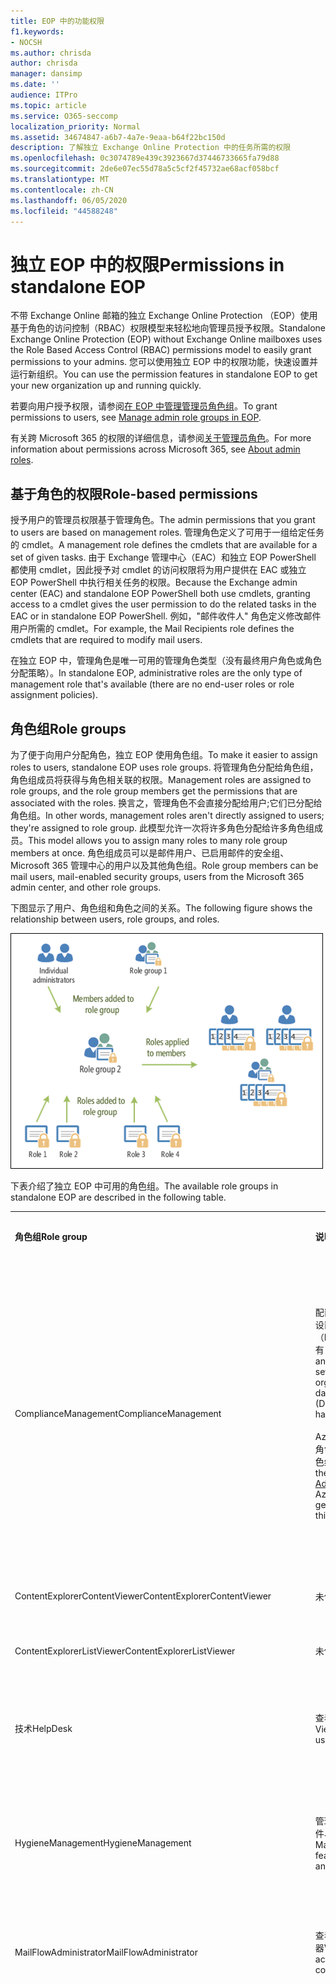 ```yaml
---
title: EOP 中的功能权限
f1.keywords:
- NOCSH
ms.author: chrisda
author: chrisda
manager: dansimp
ms.date: ''
audience: ITPro
ms.topic: article
ms.service: O365-seccomp
localization_priority: Normal
ms.assetid: 34674847-a6b7-4a7e-9eaa-b64f22bc150d
description: 了解独立 Exchange Online Protection 中的任务所需的权限
ms.openlocfilehash: 0c3074789e439c3923667d37446733665fa79d88
ms.sourcegitcommit: 2de6e07ec55d78a5c5cf2f45732ae68acf058bcf
ms.translationtype: MT
ms.contentlocale: zh-CN
ms.lasthandoff: 06/05/2020
ms.locfileid: "44588248"
---
```

# <a name="permissions-in-standalone-eop"></a><span data-ttu-id="146d5-103">独立 EOP 中的权限</span><span class="sxs-lookup"><span data-stu-id="146d5-103">Permissions in standalone EOP</span></span>

<span data-ttu-id="146d5-104">不带 Exchange Online 邮箱的独立 Exchange Online Protection （EOP）使用基于角色的访问控制（RBAC）权限模型来轻松地向管理员授予权限。</span><span class="sxs-lookup"><span data-stu-id="146d5-104">Standalone Exchange Online Protection (EOP) without Exchange Online mailboxes uses the Role Based Access Control (RBAC) permissions model to easily grant permissions to your admins.</span></span> <span data-ttu-id="146d5-105">您可以使用独立 EOP 中的权限功能，快速设置并运行新组织。</span><span class="sxs-lookup"><span data-stu-id="146d5-105">You can use the permission features in standalone EOP to get your new organization up and running quickly.</span></span>

<span data-ttu-id="146d5-106">若要向用户授予权限，请参阅[在 EOP 中管理管理员角色组](manage-admin-role-group-permissions-in-eop.md)。</span><span class="sxs-lookup"><span data-stu-id="146d5-106">To grant permissions to users, see [Manage admin role groups in EOP](manage-admin-role-group-permissions-in-eop.md).</span></span>

<span data-ttu-id="146d5-107">有关跨 Microsoft 365 的权限的详细信息，请参阅[关于管理员角色](https://docs.microsoft.com/microsoft-365/admin/add-users/about-admin-roles)。</span><span class="sxs-lookup"><span data-stu-id="146d5-107">For more information about permissions across Microsoft 365, see [About admin roles](https://docs.microsoft.com/microsoft-365/admin/add-users/about-admin-roles).</span></span>

## <a name="role-based-permissions"></a><span data-ttu-id="146d5-108">基于角色的权限</span><span class="sxs-lookup"><span data-stu-id="146d5-108">Role-based permissions</span></span>

<span data-ttu-id="146d5-109">授予用户的管理员权限基于管理角色。</span><span class="sxs-lookup"><span data-stu-id="146d5-109">The admin permissions that you grant to users are based on management roles.</span></span> <span data-ttu-id="146d5-110">管理角色定义了可用于一组给定任务的 cmdlet。</span><span class="sxs-lookup"><span data-stu-id="146d5-110">A management role defines the cmdlets that are available for a set of given tasks.</span></span> <span data-ttu-id="146d5-111">由于 Exchange 管理中心（EAC）和独立 EOP PowerShell 都使用 cmdlet，因此授予对 cmdlet 的访问权限将为用户提供在 EAC 或独立 EOP PowerShell 中执行相关任务的权限。</span><span class="sxs-lookup"><span data-stu-id="146d5-111">Because the Exchange admin center (EAC) and standalone EOP PowerShell both use cmdlets, granting access to a cmdlet gives the user permission to do the related tasks in the EAC or in standalone EOP PowerShell.</span></span> <span data-ttu-id="146d5-112">例如，"邮件收件人" 角色定义修改邮件用户所需的 cmdlet。</span><span class="sxs-lookup"><span data-stu-id="146d5-112">For example, the Mail Recipients role defines the cmdlets that are required to modify mail users.</span></span>

<span data-ttu-id="146d5-113">在独立 EOP 中，管理角色是唯一可用的管理角色类型（没有最终用户角色或角色分配策略）。</span><span class="sxs-lookup"><span data-stu-id="146d5-113">In standalone EOP, administrative roles are the only type of management role that's available (there are no end-user roles or role assignment policies).</span></span>

## <a name="role-groups"></a><span data-ttu-id="146d5-114">角色组</span><span class="sxs-lookup"><span data-stu-id="146d5-114">Role groups</span></span>

<span data-ttu-id="146d5-115">为了便于向用户分配角色，独立 EOP 使用角色组。</span><span class="sxs-lookup"><span data-stu-id="146d5-115">To make it easier to assign roles to users, standalone EOP uses role groups.</span></span> <span data-ttu-id="146d5-116">将管理角色分配给角色组，角色组成员将获得与角色相关联的权限。</span><span class="sxs-lookup"><span data-stu-id="146d5-116">Management roles are assigned to role groups, and the role group members get the permissions that are associated with the roles.</span></span> <span data-ttu-id="146d5-117">换言之，管理角色不会直接分配给用户;它们已分配给角色组。</span><span class="sxs-lookup"><span data-stu-id="146d5-117">In other words, management roles aren't directly assigned to users; they're assigned to role group.</span></span> <span data-ttu-id="146d5-118">此模型允许一次将许多角色分配给许多角色组成员。</span><span class="sxs-lookup"><span data-stu-id="146d5-118">This model allows you to assign many roles to many role group members at once.</span></span> <span data-ttu-id="146d5-119">角色组成员可以是邮件用户、已启用邮件的安全组、Microsoft 365 管理中心的用户以及其他角色组。</span><span class="sxs-lookup"><span data-stu-id="146d5-119">Role group members can be mail users, mail-enabled security groups, users from the Microsoft 365 admin center, and other role groups.</span></span>

<span data-ttu-id="146d5-120">下图显示了用户、角色组和角色之间的关系。</span><span class="sxs-lookup"><span data-stu-id="146d5-120">The following figure shows the relationship between users, role groups, and roles.</span></span>

![角色、角色组和成员关系](../../media/ITPro_Security_RBAC_EXO_SimplifiedRoleGroupRelationship.png)

<span data-ttu-id="146d5-122">下表介绍了独立 EOP 中可用的角色组。</span><span class="sxs-lookup"><span data-stu-id="146d5-122">The available role groups in standalone EOP are described in the following table.</span></span>

||||
|---|---|---|
|<span data-ttu-id="146d5-123">**角色组**</span><span class="sxs-lookup"><span data-stu-id="146d5-123">**Role group**</span></span>|<span data-ttu-id="146d5-124">**说明**</span><span class="sxs-lookup"><span data-stu-id="146d5-124">**Description**</span></span>|<span data-ttu-id="146d5-125">**分配的默认角色**</span><span class="sxs-lookup"><span data-stu-id="146d5-125">**Default roles assigned**</span></span>|
|<span data-ttu-id="146d5-126">ComplianceManagement</span><span class="sxs-lookup"><span data-stu-id="146d5-126">ComplianceManagement</span></span>|<span data-ttu-id="146d5-127">配置和管理组织中的合规性设置，包括数据丢失防护（DLP）（如果你的订阅具有 DLP 功能）。</span><span class="sxs-lookup"><span data-stu-id="146d5-127">Configure and manage compliance settings within the organization, including data loss prevention (DLP) if your subscription has DLP capabilities.</span></span> <br/><br/> <span data-ttu-id="146d5-128">Azure AD 中[合规性管理员](https://docs.microsoft.com/azure/active-directory/users-groups-roles/directory-assign-admin-roles#compliance-administrator)角色的成员将自动获取此角色组的权限。</span><span class="sxs-lookup"><span data-stu-id="146d5-128">Members of the [Compliance Administrator](https://docs.microsoft.com/azure/active-directory/users-groups-roles/directory-assign-admin-roles#compliance-administrator) role in Azure AD automatically get the permissions of this role group.</span></span>|<span data-ttu-id="146d5-129">审核日志</span><span class="sxs-lookup"><span data-stu-id="146d5-129">Audit Logs</span></span> <br/><br/> <span data-ttu-id="146d5-130">合规性管理</span><span class="sxs-lookup"><span data-stu-id="146d5-130">Compliance Administration</span></span> <br/><br/> <span data-ttu-id="146d5-131">信息权限管理</span><span class="sxs-lookup"><span data-stu-id="146d5-131">Information Rights Management</span></span> <br/><br/> <span data-ttu-id="146d5-132">保留管理</span><span class="sxs-lookup"><span data-stu-id="146d5-132">Retention Management</span></span> <br/><br/> <span data-ttu-id="146d5-133">仅查看审核日志</span><span class="sxs-lookup"><span data-stu-id="146d5-133">View-Only Audit Logs</span></span> <br/><br/> <span data-ttu-id="146d5-134">仅查看配置</span><span class="sxs-lookup"><span data-stu-id="146d5-134">View-Only Configuration</span></span> <br/><br/> <span data-ttu-id="146d5-135">仅查看收件人</span><span class="sxs-lookup"><span data-stu-id="146d5-135">View-Only Recipients</span></span>|
|<span data-ttu-id="146d5-136">ContentExplorerContentViewer</span><span class="sxs-lookup"><span data-stu-id="146d5-136">ContentExplorerContentViewer</span></span>|<span data-ttu-id="146d5-137">未使用。</span><span class="sxs-lookup"><span data-stu-id="146d5-137">Not used.</span></span>|<span data-ttu-id="146d5-138">数据分类内容查看器</span><span class="sxs-lookup"><span data-stu-id="146d5-138">Data Classification Content Viewer</span></span>|
|<span data-ttu-id="146d5-139">ContentExplorerListViewer</span><span class="sxs-lookup"><span data-stu-id="146d5-139">ContentExplorerListViewer</span></span>|<span data-ttu-id="146d5-140">未使用。</span><span class="sxs-lookup"><span data-stu-id="146d5-140">Not used.</span></span>|<span data-ttu-id="146d5-141">数据分类列表查看器</span><span class="sxs-lookup"><span data-stu-id="146d5-141">Data Classification List Viewer</span></span>|
|<span data-ttu-id="146d5-142">技术</span><span class="sxs-lookup"><span data-stu-id="146d5-142">HelpDesk</span></span>|<span data-ttu-id="146d5-143">查看和管理邮件用户。</span><span class="sxs-lookup"><span data-stu-id="146d5-143">View and manage mail users.</span></span>|<span data-ttu-id="146d5-144">重置密码</span><span class="sxs-lookup"><span data-stu-id="146d5-144">Reset Password</span></span> <br/><br/> <span data-ttu-id="146d5-145">用户选项</span><span class="sxs-lookup"><span data-stu-id="146d5-145">User Options</span></span> <br/><br/> <span data-ttu-id="146d5-146">仅查看收件人</span><span class="sxs-lookup"><span data-stu-id="146d5-146">View-Only Recipients</span></span>|
|<span data-ttu-id="146d5-147">HygieneManagement</span><span class="sxs-lookup"><span data-stu-id="146d5-147">HygieneManagement</span></span>|<span data-ttu-id="146d5-148">管理保护功能（反垃圾邮件、反恶意软件等）。</span><span class="sxs-lookup"><span data-stu-id="146d5-148">Manage protection features (anti-spam, anti-malware, etc.).</span></span>|<span data-ttu-id="146d5-149">传输卫生</span><span class="sxs-lookup"><span data-stu-id="146d5-149">Transport Hygiene</span></span> <br/><br/> <span data-ttu-id="146d5-150">仅查看配置</span><span class="sxs-lookup"><span data-stu-id="146d5-150">View-Only Configuration</span></span> <br/><br/> <span data-ttu-id="146d5-151">仅查看收件人</span><span class="sxs-lookup"><span data-stu-id="146d5-151">View-Only Recipients</span></span>|
|<span data-ttu-id="146d5-152">MailFlowAdministrator</span><span class="sxs-lookup"><span data-stu-id="146d5-152">MailFlowAdministrator</span></span>|<span data-ttu-id="146d5-153">查看和管理接受的域和连接器</span><span class="sxs-lookup"><span data-stu-id="146d5-153">View and manage accepted domains and connectors</span></span>|<span data-ttu-id="146d5-154">远程和接受域</span><span class="sxs-lookup"><span data-stu-id="146d5-154">Remote and Accepted Domains</span></span> <br/><br/> <span data-ttu-id="146d5-155">仅查看收件人</span><span class="sxs-lookup"><span data-stu-id="146d5-155">View-Only Recipients</span></span>|
|<span data-ttu-id="146d5-156">OrganizationManagement</span><span class="sxs-lookup"><span data-stu-id="146d5-156">OrganizationManagement</span></span>|<span data-ttu-id="146d5-157">对整个组织的管理员访问权限以及执行几乎所有任务的能力。</span><span class="sxs-lookup"><span data-stu-id="146d5-157">Admin access to the entire organization and the ability to perform almost any task.</span></span> <br/><br/> <span data-ttu-id="146d5-158">Azure AD 中[全局管理员](https://docs.microsoft.com/azure/active-directory/users-groups-roles/directory-assign-admin-roles#global-administrator--company-administrator)角色的成员会自动获取此角色组的权限。</span><span class="sxs-lookup"><span data-stu-id="146d5-158">Members of the [Global Administrator](https://docs.microsoft.com/azure/active-directory/users-groups-roles/directory-assign-admin-roles#global-administrator--company-administrator) role in Azure AD automatically get the permissions of this role group.</span></span> <br/><br/> <span data-ttu-id="146d5-159">**重要说明**：由于 OrganizationManagement 角色组是一个功能强大的角色，因此只有执行组织级别管理任务的用户才应该是此角色组的成员。</span><span class="sxs-lookup"><span data-stu-id="146d5-159">**Important**: Because the OrganizationManagement role group is a powerful role, only users that perform organizational-level administrative tasks should be members of this role group.</span></span>|<span data-ttu-id="146d5-160">恶意</span><span class="sxs-lookup"><span data-stu-id="146d5-160">AntiMalware</span></span> <br/><br/> <span data-ttu-id="146d5-161">反垃圾邮件</span><span class="sxs-lookup"><span data-stu-id="146d5-161">AntiSpam</span></span> <br/><br/> <span data-ttu-id="146d5-162">审核日志</span><span class="sxs-lookup"><span data-stu-id="146d5-162">Audit Logs</span></span> <br/><br/> <span data-ttu-id="146d5-163">合规性管理员</span><span class="sxs-lookup"><span data-stu-id="146d5-163">Compliance Administrator</span></span> <br/><br/> <span data-ttu-id="146d5-164">动态通讯组</span><span class="sxs-lookup"><span data-stu-id="146d5-164">Distribution Groups</span></span> <br/><br/> <span data-ttu-id="146d5-165">信息权限管理</span><span class="sxs-lookup"><span data-stu-id="146d5-165">Information Rights Management</span></span> <br/><br/> <span data-ttu-id="146d5-166">邮件收件人创建</span><span class="sxs-lookup"><span data-stu-id="146d5-166">Mail Recipient Creation</span></span> <br/><br/> <span data-ttu-id="146d5-167">邮件收件人</span><span class="sxs-lookup"><span data-stu-id="146d5-167">Mail Recipients</span></span> <br/><br/> <span data-ttu-id="146d5-168">邮件跟踪</span><span class="sxs-lookup"><span data-stu-id="146d5-168">Message Tracking</span></span> <br/><br/> <span data-ttu-id="146d5-169">迁移</span><span class="sxs-lookup"><span data-stu-id="146d5-169">Migration</span></span> <br/><br/> <span data-ttu-id="146d5-170">组织客户端访问</span><span class="sxs-lookup"><span data-stu-id="146d5-170">Organization Client Access</span></span> <br/><br/> <span data-ttu-id="146d5-171">组织配置</span><span class="sxs-lookup"><span data-stu-id="146d5-171">Organization Configuration</span></span> <br/><br/> <span data-ttu-id="146d5-172">组织传输设置</span><span class="sxs-lookup"><span data-stu-id="146d5-172">Organization Transport Settings</span></span> <br/><br/> <span data-ttu-id="146d5-173">隔离</span><span class="sxs-lookup"><span data-stu-id="146d5-173">Quarantine</span></span> <br/><br/> <span data-ttu-id="146d5-174">收件人策略</span><span class="sxs-lookup"><span data-stu-id="146d5-174">Recipient Policies</span></span> <br/><br/> <span data-ttu-id="146d5-175">远程和接受域</span><span class="sxs-lookup"><span data-stu-id="146d5-175">Remote and Accepted Domains</span></span> <br/><br/> <span data-ttu-id="146d5-176">重置密码</span><span class="sxs-lookup"><span data-stu-id="146d5-176">Reset Password</span></span> <br/><br/> <span data-ttu-id="146d5-177">保留管理</span><span class="sxs-lookup"><span data-stu-id="146d5-177">Retention Management</span></span> <br/><br/> <span data-ttu-id="146d5-178">角色管理</span><span class="sxs-lookup"><span data-stu-id="146d5-178">Role Management</span></span> <br/><br/> <span data-ttu-id="146d5-179">安全管理员</span><span class="sxs-lookup"><span data-stu-id="146d5-179">Security Administrator</span></span> <br/><br/> <span data-ttu-id="146d5-180">安全组创建和成员身份</span><span class="sxs-lookup"><span data-stu-id="146d5-180">Security Group Creation and Membership</span></span> <br/><br/> <span data-ttu-id="146d5-181">安全读取者</span><span class="sxs-lookup"><span data-stu-id="146d5-181">Security Reader</span></span> <br/><br/> <span data-ttu-id="146d5-182">敏感度标签管理员</span><span class="sxs-lookup"><span data-stu-id="146d5-182">Sensitivity Label Administrator</span></span> <br/><br/> <span data-ttu-id="146d5-183">监督</span><span class="sxs-lookup"><span data-stu-id="146d5-183">Supervision</span></span> <br/><br/> <span data-ttu-id="146d5-184">传输卫生</span><span class="sxs-lookup"><span data-stu-id="146d5-184">Transport Hygiene</span></span> <br/><br/> <span data-ttu-id="146d5-185">传输规则</span><span class="sxs-lookup"><span data-stu-id="146d5-185">Transport Rules</span></span> <br/><br/> <span data-ttu-id="146d5-186">用户选项</span><span class="sxs-lookup"><span data-stu-id="146d5-186">User Options</span></span> <br/><br/> <span data-ttu-id="146d5-187">仅查看反恶意软件</span><span class="sxs-lookup"><span data-stu-id="146d5-187">View-Only AntiMalware</span></span> <br/><br/> <span data-ttu-id="146d5-188">仅查看反垃圾邮件</span><span class="sxs-lookup"><span data-stu-id="146d5-188">View-Only AntiSpam</span></span> <br/><br/> <span data-ttu-id="146d5-189">仅查看审核日志</span><span class="sxs-lookup"><span data-stu-id="146d5-189">View-Only Audit Logs</span></span> <br/><br/> <span data-ttu-id="146d5-190">仅查看配置</span><span class="sxs-lookup"><span data-stu-id="146d5-190">View-Only Configuration</span></span> <br/><br/> <span data-ttu-id="146d5-191">仅查看隔离</span><span class="sxs-lookup"><span data-stu-id="146d5-191">View-Only Quarantine</span></span> <br/><br/> <span data-ttu-id="146d5-192">仅查看收件人</span><span class="sxs-lookup"><span data-stu-id="146d5-192">View-Only Recipients</span></span> <br/><br/> <span data-ttu-id="146d5-193">仅查看威胁智能</span><span class="sxs-lookup"><span data-stu-id="146d5-193">View-Only Threat Intelligence</span></span>|
|<span data-ttu-id="146d5-194">QuarantineAdministrator</span><span class="sxs-lookup"><span data-stu-id="146d5-194">QuarantineAdministrator</span></span>|<span data-ttu-id="146d5-195">管理所有收件人的已隔离邮件。</span><span class="sxs-lookup"><span data-stu-id="146d5-195">Manage quarantined messages for all recipients.</span></span>|<span data-ttu-id="146d5-196">隔离</span><span class="sxs-lookup"><span data-stu-id="146d5-196">Quarantine</span></span>|
|<span data-ttu-id="146d5-197">RecipientManagement</span><span class="sxs-lookup"><span data-stu-id="146d5-197">RecipientManagement</span></span>|<span data-ttu-id="146d5-198">创建、管理和删除组织中的收件人对象。</span><span class="sxs-lookup"><span data-stu-id="146d5-198">Create, manage, and remove recipient objects in the organization.</span></span>|<span data-ttu-id="146d5-199">动态通讯组</span><span class="sxs-lookup"><span data-stu-id="146d5-199">Distribution Groups</span></span> <br/><br/> <span data-ttu-id="146d5-200">邮件收件人创建</span><span class="sxs-lookup"><span data-stu-id="146d5-200">Mail Recipient Creation</span></span> <br/><br/> <span data-ttu-id="146d5-201">邮件收件人</span><span class="sxs-lookup"><span data-stu-id="146d5-201">Mail Recipients</span></span> <br/><br/> <span data-ttu-id="146d5-202">邮件跟踪</span><span class="sxs-lookup"><span data-stu-id="146d5-202">Message Tracking</span></span> <br/><br/> <span data-ttu-id="146d5-203">迁移</span><span class="sxs-lookup"><span data-stu-id="146d5-203">Migration</span></span> <br/><br/> <span data-ttu-id="146d5-204">收件人策略</span><span class="sxs-lookup"><span data-stu-id="146d5-204">Recipient Policies</span></span> <br/><br/> <span data-ttu-id="146d5-205">重置密码</span><span class="sxs-lookup"><span data-stu-id="146d5-205">Reset Password</span></span>|
|<span data-ttu-id="146d5-206">Ecm.recordsmanagement</span><span class="sxs-lookup"><span data-stu-id="146d5-206">RecordsManagement</span></span>|<span data-ttu-id="146d5-207">配置合规性功能，如保留策略标记、邮件分类和邮件流规则（也称为传输规则）。</span><span class="sxs-lookup"><span data-stu-id="146d5-207">Configure compliance features, such as retention policy tags, message classifications, and mail flow rules (also known as transport rules).</span></span>|<span data-ttu-id="146d5-208">邮件跟踪</span><span class="sxs-lookup"><span data-stu-id="146d5-208">Message Tracking</span></span> <br/><br/> <span data-ttu-id="146d5-209">保留管理</span><span class="sxs-lookup"><span data-stu-id="146d5-209">Retention Management</span></span> <br/><br/> <span data-ttu-id="146d5-210">传输规则</span><span class="sxs-lookup"><span data-stu-id="146d5-210">Transport Rules</span></span>|
|<span data-ttu-id="146d5-211">SecurityAdministrator</span><span class="sxs-lookup"><span data-stu-id="146d5-211">SecurityAdministrator</span></span>|<span data-ttu-id="146d5-212">在组织中配置保护的所有方面（反垃圾邮件、反恶意软件、反欺骗、隔离等）。</span><span class="sxs-lookup"><span data-stu-id="146d5-212">Configure all aspects of protection in the organization (anti-spam, anti-malware, anti-spoofing, quarantine, etc.).</span></span> <br/><br/> <span data-ttu-id="146d5-213">Azure AD 中的[安全管理员](https://docs.microsoft.com/azure/active-directory/users-groups-roles/directory-assign-admin-roles#security-administrator)角色的成员将自动获取此角色组的权限。</span><span class="sxs-lookup"><span data-stu-id="146d5-213">Members of the [Security Administrator](https://docs.microsoft.com/azure/active-directory/users-groups-roles/directory-assign-admin-roles#security-administrator) role in Azure AD automatically get the permissions of this role group.</span></span>|<span data-ttu-id="146d5-214">恶意</span><span class="sxs-lookup"><span data-stu-id="146d5-214">AntiMalware</span></span> <br/><br/> <span data-ttu-id="146d5-215">反垃圾邮件</span><span class="sxs-lookup"><span data-stu-id="146d5-215">AntiSpam</span></span> <br/><br/> <span data-ttu-id="146d5-216">审核日志</span><span class="sxs-lookup"><span data-stu-id="146d5-216">Audit Logs</span></span> <br/><br/> <span data-ttu-id="146d5-217">隔离</span><span class="sxs-lookup"><span data-stu-id="146d5-217">Quarantine</span></span> <br/><br/> <span data-ttu-id="146d5-218">安全管理员</span><span class="sxs-lookup"><span data-stu-id="146d5-218">Security Administrator</span></span> <br/><br/> <span data-ttu-id="146d5-219">敏感度标签管理员</span><span class="sxs-lookup"><span data-stu-id="146d5-219">Sensitivity Label Administrator</span></span> <br/><br/> <span data-ttu-id="146d5-220">仅查看反恶意软件</span><span class="sxs-lookup"><span data-stu-id="146d5-220">View-Only AntiMalware</span></span> <br/><br/> <span data-ttu-id="146d5-221">仅查看反垃圾邮件</span><span class="sxs-lookup"><span data-stu-id="146d5-221">View-Only AntiSpam</span></span> <br/><br/> <span data-ttu-id="146d5-222">仅查看审核日志</span><span class="sxs-lookup"><span data-stu-id="146d5-222">View-Only Audit Logs</span></span> <br/><br/> <span data-ttu-id="146d5-223">仅查看隔离</span><span class="sxs-lookup"><span data-stu-id="146d5-223">View-Only Quarantine</span></span> <br/><br/> <span data-ttu-id="146d5-224">仅查看威胁智能</span><span class="sxs-lookup"><span data-stu-id="146d5-224">View-Only Threat Intelligence</span></span>|
|<span data-ttu-id="146d5-225">SecurityReader</span><span class="sxs-lookup"><span data-stu-id="146d5-225">SecurityReader</span></span>|<span data-ttu-id="146d5-226">仅查看对组织中的所有保护方面的访问（反垃圾邮件、反恶意软件、反欺骗、隔离等）。</span><span class="sxs-lookup"><span data-stu-id="146d5-226">View-only access to all aspects of protection in the organization (anti-spam, anti-malware, anti-spoofing, quarantine, etc.).</span></span> <br/><br/> <span data-ttu-id="146d5-227">Azure AD 中的[安全读者](https://docs.microsoft.com/azure/active-directory/users-groups-roles/directory-assign-admin-roles#security-reader)角色的成员将自动获取此角色组的权限。</span><span class="sxs-lookup"><span data-stu-id="146d5-227">Members of the [Security Reader](https://docs.microsoft.com/azure/active-directory/users-groups-roles/directory-assign-admin-roles#security-reader) role in Azure AD automatically get the permissions of this role group.</span></span>|<span data-ttu-id="146d5-228">安全读取者</span><span class="sxs-lookup"><span data-stu-id="146d5-228">Security Reader</span></span> <br/><br/> <span data-ttu-id="146d5-229">仅查看反恶意软件</span><span class="sxs-lookup"><span data-stu-id="146d5-229">View-Only AntiMalware</span></span> <br/><br/> <span data-ttu-id="146d5-230">仅查看反垃圾邮件</span><span class="sxs-lookup"><span data-stu-id="146d5-230">View-Only AntiSpam</span></span> <br/><br/> <span data-ttu-id="146d5-231">仅查看隔离</span><span class="sxs-lookup"><span data-stu-id="146d5-231">View-Only Quarantine</span></span> <br/><br/> <span data-ttu-id="146d5-232">仅查看威胁智能</span><span class="sxs-lookup"><span data-stu-id="146d5-232">View-Only Threat Intelligence</span></span>|
|<span data-ttu-id="146d5-233">TenantAdmins</span><span class="sxs-lookup"><span data-stu-id="146d5-233">TenantAdmins</span></span>|<span data-ttu-id="146d5-234">此角色组中的成员身份将跨服务同步并集中管理。</span><span class="sxs-lookup"><span data-stu-id="146d5-234">Membership in this role group is synchronized across services and managed centrally.</span></span> <span data-ttu-id="146d5-235">默认情况下，不会向此角色组分配任何角色。</span><span class="sxs-lookup"><span data-stu-id="146d5-235">By default, this role group is not assigned any roles.</span></span> <span data-ttu-id="146d5-236">但是，它将是 "组织管理" 角色组的成员，并将继承这些权限。</span><span class="sxs-lookup"><span data-stu-id="146d5-236">However, it will be a member of the Organization Management role group and will inherit those permissions.</span></span>|<span data-ttu-id="146d5-237">无</span><span class="sxs-lookup"><span data-stu-id="146d5-237">none</span></span>|
|<span data-ttu-id="146d5-238">ViewOnlyOrganizationManagement</span><span class="sxs-lookup"><span data-stu-id="146d5-238">ViewOnlyOrganizationManagement</span></span>|<span data-ttu-id="146d5-239">查看组织中的收件人、保护和配置对象及其属性。</span><span class="sxs-lookup"><span data-stu-id="146d5-239">View recipient, protection, and configuration objects and their properties in the organization.</span></span>|<span data-ttu-id="146d5-240">合规性管理员</span><span class="sxs-lookup"><span data-stu-id="146d5-240">Compliance Administrator</span></span> <br/><br/> <span data-ttu-id="146d5-241">安全管理员</span><span class="sxs-lookup"><span data-stu-id="146d5-241">Security Administrator</span></span> <br/><br/> <span data-ttu-id="146d5-242">安全读取者</span><span class="sxs-lookup"><span data-stu-id="146d5-242">Security Reader</span></span> <br/><br/> <span data-ttu-id="146d5-243">敏感度标签管理员</span><span class="sxs-lookup"><span data-stu-id="146d5-243">Sensitivity Label Administrator</span></span> <br/><br/> <span data-ttu-id="146d5-244">仅查看配置</span><span class="sxs-lookup"><span data-stu-id="146d5-244">View-Only Configuration</span></span> <br/><br/> <span data-ttu-id="146d5-245">仅查看收件人</span><span class="sxs-lookup"><span data-stu-id="146d5-245">View-Only Recipients</span></span>|
|

<span data-ttu-id="146d5-246">如果您在只有几个管理员的小型组织中工作，则可能需要仅将这些用户添加到组织管理角色组中，并且您可能永远不需要使用其他角色组。</span><span class="sxs-lookup"><span data-stu-id="146d5-246">If you work in a small organization that has only a few admins, you might need to add those users to the Organization Management role group only, and you may never need to use the other role groups.</span></span> <span data-ttu-id="146d5-247">如果您在更大的组织中工作，可能会有管理员执行特定任务，如收件人配置。</span><span class="sxs-lookup"><span data-stu-id="146d5-247">If you work in a larger organization, you might have admins who perform specific tasks, such as recipient configuration.</span></span> <span data-ttu-id="146d5-248">在这些情况下，您可以将一个管理员添加到 "收件人管理" 角色组，并将另一个管理员添加到 "组织管理" 角色组。</span><span class="sxs-lookup"><span data-stu-id="146d5-248">In those cases, you might add one admin to the Recipient Management role group, and another admin to the Organization Management role group.</span></span> <span data-ttu-id="146d5-249">然后，这些管理员可以管理自己的特定区域，但他们不会拥有管理其不负责的区域的权限。</span><span class="sxs-lookup"><span data-stu-id="146d5-249">Those admins can then manage their specific areas, but they won't have permissions to manage areas they're not responsible for.</span></span>

<span data-ttu-id="146d5-250">如果 Exchange Online 中的内置角色组与管理员的工作职能不匹配，可以创建角色组并向其中添加角色。</span><span class="sxs-lookup"><span data-stu-id="146d5-250">If the built-in role groups in Exchange Online don't match the job function of your administrators, you can create role groups and add roles to them.</span></span> <span data-ttu-id="146d5-251">有关详细信息，请参阅[在独立 EOP 中管理角色组](manage-admin-role-group-permissions-in-eop.md)。</span><span class="sxs-lookup"><span data-stu-id="146d5-251">For more information, see [Manage role groups in standalone EOP](manage-admin-role-group-permissions-in-eop.md).</span></span>

## <a name="roles"></a><span data-ttu-id="146d5-252">角色</span><span class="sxs-lookup"><span data-stu-id="146d5-252">Roles</span></span>

<span data-ttu-id="146d5-253">在独立 EOP 中可用的内置角色如下表所述。</span><span class="sxs-lookup"><span data-stu-id="146d5-253">The built-in roles that are available in standalone EOP are described in the following table.</span></span>

||||
|---|---|---|
|<span data-ttu-id="146d5-254">**角色**</span><span class="sxs-lookup"><span data-stu-id="146d5-254">**Role**</span></span>|<span data-ttu-id="146d5-255">**说明**</span><span class="sxs-lookup"><span data-stu-id="146d5-255">**Description**</span></span>|<span data-ttu-id="146d5-256">**默认角色组分配**</span><span class="sxs-lookup"><span data-stu-id="146d5-256">**Default role group assignments**</span></span>|
|<span data-ttu-id="146d5-257">恶意</span><span class="sxs-lookup"><span data-stu-id="146d5-257">AntiMalware</span></span>|<span data-ttu-id="146d5-258">查看和修改反恶意软件功能的配置和报告。</span><span class="sxs-lookup"><span data-stu-id="146d5-258">View and modify the configuration and reports for anti-malware features.</span></span>|<span data-ttu-id="146d5-259">OrganizationManagement</span><span class="sxs-lookup"><span data-stu-id="146d5-259">OrganizationManagement</span></span> <br/><br/> <span data-ttu-id="146d5-260">SecurityAdministrator</span><span class="sxs-lookup"><span data-stu-id="146d5-260">SecurityAdministrator</span></span>|
|<span data-ttu-id="146d5-261">反垃圾邮件</span><span class="sxs-lookup"><span data-stu-id="146d5-261">AntiSpam</span></span>|<span data-ttu-id="146d5-262">查看和修改反垃圾邮件功能的配置和报告。</span><span class="sxs-lookup"><span data-stu-id="146d5-262">View and modify the configuration and reports for anti-spam features.</span></span>|<span data-ttu-id="146d5-263">OrganizationManagement</span><span class="sxs-lookup"><span data-stu-id="146d5-263">OrganizationManagement</span></span> <br/><br/> <span data-ttu-id="146d5-264">SecurityAdministrator</span><span class="sxs-lookup"><span data-stu-id="146d5-264">SecurityAdministrator</span></span>|
|<span data-ttu-id="146d5-265">审核日志</span><span class="sxs-lookup"><span data-stu-id="146d5-265">Audit Logs</span></span>|<span data-ttu-id="146d5-266">搜索管理员审核日志并查看结果。</span><span class="sxs-lookup"><span data-stu-id="146d5-266">Search the administrator audit log and view the results.</span></span>|<span data-ttu-id="146d5-267">ComplianceManagement</span><span class="sxs-lookup"><span data-stu-id="146d5-267">ComplianceManagement</span></span> <br/><br/> <span data-ttu-id="146d5-268">OrganizationManagement</span><span class="sxs-lookup"><span data-stu-id="146d5-268">OrganizationManagement</span></span> <br/><br/> <span data-ttu-id="146d5-269">SecurityAdministrator</span><span class="sxs-lookup"><span data-stu-id="146d5-269">SecurityAdministrator</span></span>|
|<span data-ttu-id="146d5-270">合规性管理员<sup>\*</sup></span><span class="sxs-lookup"><span data-stu-id="146d5-270">Compliance Administrator<sup>\*</sup></span></span>||<span data-ttu-id="146d5-271">ComplianceManagement</span><span class="sxs-lookup"><span data-stu-id="146d5-271">ComplianceManagement</span></span> <br/><br/> <span data-ttu-id="146d5-272">OrganizationManagement</span><span class="sxs-lookup"><span data-stu-id="146d5-272">OrganizationManagement</span></span> <br/><br/> <span data-ttu-id="146d5-273">ViewOnlyOrganizationManagement</span><span class="sxs-lookup"><span data-stu-id="146d5-273">ViewOnlyOrganizationManagement</span></span>|
|<span data-ttu-id="146d5-274">数据分类内容查看器<sup>\*</sup></span><span class="sxs-lookup"><span data-stu-id="146d5-274">Data Classification Content Viewer<sup>\*</sup></span></span>||<span data-ttu-id="146d5-275">ContentExplorerContentViewer</span><span class="sxs-lookup"><span data-stu-id="146d5-275">ContentExplorerContentViewer</span></span>|
|<span data-ttu-id="146d5-276">数据分类列表查看器<sup>\*</sup></span><span class="sxs-lookup"><span data-stu-id="146d5-276">Data Classification List Viewer<sup>\*</sup></span></span>||
|<span data-ttu-id="146d5-277">动态通讯组</span><span class="sxs-lookup"><span data-stu-id="146d5-277">Distribution Groups</span></span>|<span data-ttu-id="146d5-278">创建和管理所有通讯组、启用邮件的安全组和成员。</span><span class="sxs-lookup"><span data-stu-id="146d5-278">Create and manage all distribution groups, mail-enabled security groups, and members.</span></span>|<span data-ttu-id="146d5-279">OrganizationManagement</span><span class="sxs-lookup"><span data-stu-id="146d5-279">OrganizationManagement</span></span> <br/><br/> <span data-ttu-id="146d5-280">RecipientManagement</span><span class="sxs-lookup"><span data-stu-id="146d5-280">RecipientManagement</span></span>|
|<span data-ttu-id="146d5-281">信息权限管理<sup>\*</sup></span><span class="sxs-lookup"><span data-stu-id="146d5-281">Information Rights Management<sup>\*</sup></span></span>||<span data-ttu-id="146d5-282">ComplianceManagement</span><span class="sxs-lookup"><span data-stu-id="146d5-282">ComplianceManagement</span></span> <br/><br/> <span data-ttu-id="146d5-283">OrganizationManagement</span><span class="sxs-lookup"><span data-stu-id="146d5-283">OrganizationManagement</span></span>|
|<span data-ttu-id="146d5-284">邮件收件人创建</span><span class="sxs-lookup"><span data-stu-id="146d5-284">Mail Recipient Creation</span></span>|<span data-ttu-id="146d5-285">创建和删除邮件用户。</span><span class="sxs-lookup"><span data-stu-id="146d5-285">Create and remove mail users.</span></span>|<span data-ttu-id="146d5-286">OrganizationManagement</span><span class="sxs-lookup"><span data-stu-id="146d5-286">OrganizationManagement</span></span> <br/><br/> <span data-ttu-id="146d5-287">RecipientManagement</span><span class="sxs-lookup"><span data-stu-id="146d5-287">RecipientManagement</span></span>|
|<span data-ttu-id="146d5-288">邮件收件人</span><span class="sxs-lookup"><span data-stu-id="146d5-288">Mail Recipients</span></span>|<span data-ttu-id="146d5-289">修改现有的邮件用户。</span><span class="sxs-lookup"><span data-stu-id="146d5-289">Modify existing mail users.</span></span>|<span data-ttu-id="146d5-290">OrganizationManagement</span><span class="sxs-lookup"><span data-stu-id="146d5-290">OrganizationManagement</span></span> <br/><br/> <span data-ttu-id="146d5-291">RecipientManagement</span><span class="sxs-lookup"><span data-stu-id="146d5-291">RecipientManagement</span></span>|
|<span data-ttu-id="146d5-292">邮件跟踪<sup>\*</sup></span><span class="sxs-lookup"><span data-stu-id="146d5-292">Message Tracking<sup>\*</sup></span></span>||<span data-ttu-id="146d5-293">OrganizationManagement</span><span class="sxs-lookup"><span data-stu-id="146d5-293">OrganizationManagement</span></span> <br/><br/> <span data-ttu-id="146d5-294">RecipientManagement</span><span class="sxs-lookup"><span data-stu-id="146d5-294">RecipientManagement</span></span> <br/><br/> <span data-ttu-id="146d5-295">记录管理</span><span class="sxs-lookup"><span data-stu-id="146d5-295">Records Management</span></span>|
|<span data-ttu-id="146d5-296">迁移<sup>\*</sup></span><span class="sxs-lookup"><span data-stu-id="146d5-296">Migration<sup>\*</sup></span></span>||<span data-ttu-id="146d5-297">OrganizationManagement</span><span class="sxs-lookup"><span data-stu-id="146d5-297">OrganizationManagement</span></span> <br/><br/> <span data-ttu-id="146d5-298">RecipientManagement</span><span class="sxs-lookup"><span data-stu-id="146d5-298">RecipientManagement</span></span>|
|<span data-ttu-id="146d5-299">MyBaseOptions</span><span class="sxs-lookup"><span data-stu-id="146d5-299">MyBaseOptions</span></span>|<span data-ttu-id="146d5-300">允许用户查看其自己的隔离邮件。</span><span class="sxs-lookup"><span data-stu-id="146d5-300">Allows users to view their own quarantined messages.</span></span> <br/><br/> <span data-ttu-id="146d5-301">此角色将自动分配给用户，无法手动分配。</span><span class="sxs-lookup"><span data-stu-id="146d5-301">This role is automatically assigned to users, and you can't assign it manually.</span></span>|<span data-ttu-id="146d5-302">无</span><span class="sxs-lookup"><span data-stu-id="146d5-302">none</span></span>|
|<span data-ttu-id="146d5-303">组织客户端访问<sup>\*</sup></span><span class="sxs-lookup"><span data-stu-id="146d5-303">Organization Client Access<sup>\*</sup></span></span>||<span data-ttu-id="146d5-304">OrganizationManagement</span><span class="sxs-lookup"><span data-stu-id="146d5-304">OrganizationManagement</span></span>|
|<span data-ttu-id="146d5-305">组织配置</span><span class="sxs-lookup"><span data-stu-id="146d5-305">Organization Configuration</span></span>|<span data-ttu-id="146d5-306">查看报告。</span><span class="sxs-lookup"><span data-stu-id="146d5-306">View reports.</span></span>|<span data-ttu-id="146d5-307">OrganizationManagement</span><span class="sxs-lookup"><span data-stu-id="146d5-307">OrganizationManagement</span></span>|
|<span data-ttu-id="146d5-308">组织传输设置<sup>\*</sup></span><span class="sxs-lookup"><span data-stu-id="146d5-308">Organization Transport Settings<sup>\*</sup></span></span>||<span data-ttu-id="146d5-309">OrganizationManagement</span><span class="sxs-lookup"><span data-stu-id="146d5-309">OrganizationManagement</span></span>|
|<span data-ttu-id="146d5-310">隔离</span><span class="sxs-lookup"><span data-stu-id="146d5-310">Quarantine</span></span>|<span data-ttu-id="146d5-311">管理所有收件人的所有隔离邮件类型。</span><span class="sxs-lookup"><span data-stu-id="146d5-311">Manage all types of quarantined message for all recipients.</span></span>|<span data-ttu-id="146d5-312">OrganizationManagement</span><span class="sxs-lookup"><span data-stu-id="146d5-312">OrganizationManagement</span></span> <br/><br/> <span data-ttu-id="146d5-313">QuarantineAdministrator</span><span class="sxs-lookup"><span data-stu-id="146d5-313">QuarantineAdministrator</span></span> <br/><br/> <span data-ttu-id="146d5-314">SecurityAdministrator</span><span class="sxs-lookup"><span data-stu-id="146d5-314">SecurityAdministrator</span></span>|
|<span data-ttu-id="146d5-315">收件人策略<sup>\*</sup></span><span class="sxs-lookup"><span data-stu-id="146d5-315">Recipient Policies<sup>\*</sup></span></span>||<span data-ttu-id="146d5-316">OrganizationManagement</span><span class="sxs-lookup"><span data-stu-id="146d5-316">OrganizationManagement</span></span> <br/><br/> <span data-ttu-id="146d5-317">RecipientManagement</span><span class="sxs-lookup"><span data-stu-id="146d5-317">RecipientManagement</span></span>|
|<span data-ttu-id="146d5-318">远程和接受域</span><span class="sxs-lookup"><span data-stu-id="146d5-318">Remote and Accepted Domains</span></span>|<span data-ttu-id="146d5-319">管理远程域、接受域和连接器。</span><span class="sxs-lookup"><span data-stu-id="146d5-319">Manage remote domains, accepted domains, and connectors.</span></span>|<span data-ttu-id="146d5-320">MailFlowAdministrator</span><span class="sxs-lookup"><span data-stu-id="146d5-320">MailFlowAdministrator</span></span> <br/><br/> <span data-ttu-id="146d5-321">OrganizationManagement</span><span class="sxs-lookup"><span data-stu-id="146d5-321">OrganizationManagement</span></span>|
|<span data-ttu-id="146d5-322">重置密码<sup>\*</sup></span><span class="sxs-lookup"><span data-stu-id="146d5-322">Reset Password<sup>\*</sup></span></span>||<span data-ttu-id="146d5-323">技术</span><span class="sxs-lookup"><span data-stu-id="146d5-323">HelpDesk</span></span> <br/><br/> <span data-ttu-id="146d5-324">OrganizationManagement</span><span class="sxs-lookup"><span data-stu-id="146d5-324">OrganizationManagement</span></span> <br/><br/> <span data-ttu-id="146d5-325">RecipientManagement</span><span class="sxs-lookup"><span data-stu-id="146d5-325">RecipientManagement</span></span>|
|<span data-ttu-id="146d5-326">保留管理<sup>\*</sup></span><span class="sxs-lookup"><span data-stu-id="146d5-326">Retention Management<sup>\*</sup></span></span>||<span data-ttu-id="146d5-327">ComplianceManagement</span><span class="sxs-lookup"><span data-stu-id="146d5-327">ComplianceManagement</span></span> <br/><br/> <span data-ttu-id="146d5-328">OrganizationManagement</span><span class="sxs-lookup"><span data-stu-id="146d5-328">OrganizationManagement</span></span> <br/><br/> <span data-ttu-id="146d5-329">Ecm.recordsmanagement</span><span class="sxs-lookup"><span data-stu-id="146d5-329">RecordsManagement</span></span>|
|<span data-ttu-id="146d5-330">角色管理</span><span class="sxs-lookup"><span data-stu-id="146d5-330">Role Management</span></span>|<span data-ttu-id="146d5-331">创建和管理角色组。</span><span class="sxs-lookup"><span data-stu-id="146d5-331">Create and manage role groups.</span></span>|<span data-ttu-id="146d5-332">OrganizationManagement</span><span class="sxs-lookup"><span data-stu-id="146d5-332">OrganizationManagement</span></span>|
|<span data-ttu-id="146d5-333">安全管理员</span><span class="sxs-lookup"><span data-stu-id="146d5-333">Security Administrator</span></span>|<span data-ttu-id="146d5-334">管理所有安全和保护功能的配置和报告。</span><span class="sxs-lookup"><span data-stu-id="146d5-334">Manage the configuration and reports for all security and protection features.</span></span>|<span data-ttu-id="146d5-335">OrganizationManagement</span><span class="sxs-lookup"><span data-stu-id="146d5-335">OrganizationManagement</span></span> <br/><br/> <span data-ttu-id="146d5-336">SecurityAdministrator</span><span class="sxs-lookup"><span data-stu-id="146d5-336">SecurityAdministrator</span></span> <br/><br/> <span data-ttu-id="146d5-337">ViewOnlyOrganizationManagement</span><span class="sxs-lookup"><span data-stu-id="146d5-337">ViewOnlyOrganizationManagement</span></span>|
|<span data-ttu-id="146d5-338">安全组创建和成员身份</span><span class="sxs-lookup"><span data-stu-id="146d5-338">Security Group Creation and Membership</span></span>|<span data-ttu-id="146d5-339">创建和管理启用邮件的安全组。</span><span class="sxs-lookup"><span data-stu-id="146d5-339">Create and manage mail-enabled security groups.</span></span>|<span data-ttu-id="146d5-340">OrganizationManagement</span><span class="sxs-lookup"><span data-stu-id="146d5-340">OrganizationManagement</span></span>|
|<span data-ttu-id="146d5-341">安全读取者</span><span class="sxs-lookup"><span data-stu-id="146d5-341">Security Reader</span></span>|<span data-ttu-id="146d5-342">查看安全和保护功能的配置和报告。</span><span class="sxs-lookup"><span data-stu-id="146d5-342">View the configuration and reports for security and protection features.</span></span>|<span data-ttu-id="146d5-343">组织管理</span><span class="sxs-lookup"><span data-stu-id="146d5-343">Organization Management</span></span> <br/><br/> <span data-ttu-id="146d5-344">SecurityReader</span><span class="sxs-lookup"><span data-stu-id="146d5-344">SecurityReader</span></span> <br/><br/> <span data-ttu-id="146d5-345">ViewOnlyOrganizationManagement</span><span class="sxs-lookup"><span data-stu-id="146d5-345">ViewOnlyOrganizationManagement</span></span>|
|<span data-ttu-id="146d5-346">敏感度标签管理员<sup>\*</sup></span><span class="sxs-lookup"><span data-stu-id="146d5-346">Sensitivity Label Administrator<sup>\*</sup></span></span>||<span data-ttu-id="146d5-347">OrganizationManagement</span><span class="sxs-lookup"><span data-stu-id="146d5-347">OrganizationManagement</span></span> <br/><br/> <span data-ttu-id="146d5-348">SecurityAdministrator</span><span class="sxs-lookup"><span data-stu-id="146d5-348">SecurityAdministrator</span></span> <br/><br/> <span data-ttu-id="146d5-349">ViewOnlyOrganizationManagement</span><span class="sxs-lookup"><span data-stu-id="146d5-349">ViewOnlyOrganizationManagement</span></span>|
|<span data-ttu-id="146d5-350">监控<sup>\*</sup></span><span class="sxs-lookup"><span data-stu-id="146d5-350">Supervision<sup>\*</sup></span></span>||<span data-ttu-id="146d5-351">OrganizationManagement</span><span class="sxs-lookup"><span data-stu-id="146d5-351">OrganizationManagement</span></span>|
|<span data-ttu-id="146d5-352">传输卫生</span><span class="sxs-lookup"><span data-stu-id="146d5-352">Transport Hygiene</span></span>|<span data-ttu-id="146d5-353">管理反恶意软件、反垃圾邮件功能和反欺骗功能。</span><span class="sxs-lookup"><span data-stu-id="146d5-353">Manage anti-malware, anti-spam features, and anti-spoofing features.</span></span>|<span data-ttu-id="146d5-354">HygieneManagement</span><span class="sxs-lookup"><span data-stu-id="146d5-354">HygieneManagement</span></span> <br/><br/> <span data-ttu-id="146d5-355">OrganizationManagement</span><span class="sxs-lookup"><span data-stu-id="146d5-355">OrganizationManagement</span></span>|
|<span data-ttu-id="146d5-356">传输规则</span><span class="sxs-lookup"><span data-stu-id="146d5-356">Transport Rules</span></span>|<span data-ttu-id="146d5-357">创建和管理邮件流规则（也称为传输规则）。</span><span class="sxs-lookup"><span data-stu-id="146d5-357">Create and manage mail flow rules (also known as transport rules).</span></span>|<span data-ttu-id="146d5-358">OrganizationManagement</span><span class="sxs-lookup"><span data-stu-id="146d5-358">OrganizationManagement</span></span> <br/><br/> <span data-ttu-id="146d5-359">Ecm.recordsmanagement</span><span class="sxs-lookup"><span data-stu-id="146d5-359">RecordsManagement</span></span>|
|<span data-ttu-id="146d5-360">用户选项</span><span class="sxs-lookup"><span data-stu-id="146d5-360">User Options</span></span>|<span data-ttu-id="146d5-361">修改现有的邮件用户。</span><span class="sxs-lookup"><span data-stu-id="146d5-361">Modify existing mail users.</span></span>|<span data-ttu-id="146d5-362">技术</span><span class="sxs-lookup"><span data-stu-id="146d5-362">HelpDesk</span></span> <br/><br/> <span data-ttu-id="146d5-363">OrganizationManagement</span><span class="sxs-lookup"><span data-stu-id="146d5-363">OrganizationManagement</span></span>|
|<span data-ttu-id="146d5-364">仅查看反恶意软件</span><span class="sxs-lookup"><span data-stu-id="146d5-364">View-Only AntiMalware</span></span>|<span data-ttu-id="146d5-365">查看有关反恶意软件功能的配置和报告。</span><span class="sxs-lookup"><span data-stu-id="146d5-365">View the configuration and reports for anti-malware features.</span></span>|<span data-ttu-id="146d5-366">OrganizationManagement</span><span class="sxs-lookup"><span data-stu-id="146d5-366">OrganizationManagement</span></span> <br/><br/> <span data-ttu-id="146d5-367">SecurityAdministrator</span><span class="sxs-lookup"><span data-stu-id="146d5-367">SecurityAdministrator</span></span> <br/><br/> <span data-ttu-id="146d5-368">SecurityReader</span><span class="sxs-lookup"><span data-stu-id="146d5-368">SecurityReader</span></span>|
|<span data-ttu-id="146d5-369">仅查看反垃圾邮件</span><span class="sxs-lookup"><span data-stu-id="146d5-369">View-Only AntiSpam</span></span>|<span data-ttu-id="146d5-370">查看反垃圾邮件功能的配置和报告。</span><span class="sxs-lookup"><span data-stu-id="146d5-370">View the configuration and reports for anti-spam features.</span></span>|<span data-ttu-id="146d5-371">OrganizationManagement</span><span class="sxs-lookup"><span data-stu-id="146d5-371">OrganizationManagement</span></span> <br/><br/> <span data-ttu-id="146d5-372">SecurityAdministrator</span><span class="sxs-lookup"><span data-stu-id="146d5-372">SecurityAdministrator</span></span> <br/><br/> <span data-ttu-id="146d5-373">SecurityReader</span><span class="sxs-lookup"><span data-stu-id="146d5-373">SecurityReader</span></span>|
|<span data-ttu-id="146d5-374">仅查看审核日志</span><span class="sxs-lookup"><span data-stu-id="146d5-374">View-Only Audit Logs</span></span>|<span data-ttu-id="146d5-375">搜索管理员审核日志并查看结果。</span><span class="sxs-lookup"><span data-stu-id="146d5-375">Search the administrator audit log and view the results.</span></span>|<span data-ttu-id="146d5-376">ComplianceManagement</span><span class="sxs-lookup"><span data-stu-id="146d5-376">ComplianceManagement</span></span> <br/><br/> <span data-ttu-id="146d5-377">OrganizationManagement</span><span class="sxs-lookup"><span data-stu-id="146d5-377">OrganizationManagement</span></span> <br/><br/> <span data-ttu-id="146d5-378">SecurityAdministrator</span><span class="sxs-lookup"><span data-stu-id="146d5-378">SecurityAdministrator</span></span>|
|<span data-ttu-id="146d5-379">仅查看配置</span><span class="sxs-lookup"><span data-stu-id="146d5-379">View-Only Configuration</span></span>|<span data-ttu-id="146d5-380">查看组织中的所有组织和邮件流（非收件人）设置。</span><span class="sxs-lookup"><span data-stu-id="146d5-380">View all of the organization and mail flow (non-recipient) settings in the organization.</span></span>|<span data-ttu-id="146d5-381">ComplianceManagement</span><span class="sxs-lookup"><span data-stu-id="146d5-381">ComplianceManagement</span></span> <br/><br/> <span data-ttu-id="146d5-382">HygieneManagement</span><span class="sxs-lookup"><span data-stu-id="146d5-382">HygieneManagement</span></span> <br/><br/> <span data-ttu-id="146d5-383">OrganizationManagement</span><span class="sxs-lookup"><span data-stu-id="146d5-383">OrganizationManagement</span></span> <br/><br/> <span data-ttu-id="146d5-384">ViewOnlyOrganizationManagement</span><span class="sxs-lookup"><span data-stu-id="146d5-384">ViewOnlyOrganizationManagement</span></span>|
|<span data-ttu-id="146d5-385">仅查看隔离</span><span class="sxs-lookup"><span data-stu-id="146d5-385">View-Only Quarantine</span></span>|<span data-ttu-id="146d5-386">查看所有收件人的所有已隔离邮件。</span><span class="sxs-lookup"><span data-stu-id="146d5-386">View all quarantined messages for all recipients.</span></span>|<span data-ttu-id="146d5-387">OrganizationManagement</span><span class="sxs-lookup"><span data-stu-id="146d5-387">OrganizationManagement</span></span> <br/><br/> <span data-ttu-id="146d5-388">SecurityAdministrator</span><span class="sxs-lookup"><span data-stu-id="146d5-388">SecurityAdministrator</span></span> <br/><br/> <span data-ttu-id="146d5-389">SecurityReader</span><span class="sxs-lookup"><span data-stu-id="146d5-389">SecurityReader</span></span>|
|<span data-ttu-id="146d5-390">仅查看收件人</span><span class="sxs-lookup"><span data-stu-id="146d5-390">View-Only Recipients</span></span>|<span data-ttu-id="146d5-391">查看收件人属性并运行邮件跟踪。</span><span class="sxs-lookup"><span data-stu-id="146d5-391">View recipient properties and run message trace.</span></span>|<span data-ttu-id="146d5-392">ComplianceManagement</span><span class="sxs-lookup"><span data-stu-id="146d5-392">ComplianceManagement</span></span> <br/><br/> <span data-ttu-id="146d5-393">技术</span><span class="sxs-lookup"><span data-stu-id="146d5-393">HelpDesk</span></span> <br/><br/> <span data-ttu-id="146d5-394">HygieneManagement</span><span class="sxs-lookup"><span data-stu-id="146d5-394">HygieneManagement</span></span> <br/><br/> <span data-ttu-id="146d5-395">MailFlowAdministrator</span><span class="sxs-lookup"><span data-stu-id="146d5-395">MailFlowAdministrator</span></span> <br/><br/>  <span data-ttu-id="146d5-396">OrganizationManagement</span><span class="sxs-lookup"><span data-stu-id="146d5-396">OrganizationManagement</span></span> <br/><br/> <span data-ttu-id="146d5-397">ViewOnlyOrganizationManagement</span><span class="sxs-lookup"><span data-stu-id="146d5-397">ViewOnlyOrganizationManagement</span></span>|
|<span data-ttu-id="146d5-398">仅查看威胁智能<sup>\*</sup></span><span class="sxs-lookup"><span data-stu-id="146d5-398">View-Only Threat Intelligence<sup>\*</sup></span></span>||<span data-ttu-id="146d5-399">OrganizationManagement</span><span class="sxs-lookup"><span data-stu-id="146d5-399">OrganizationManagement</span></span> <br/><br/> <span data-ttu-id="146d5-400">SecurityAdministrator</span><span class="sxs-lookup"><span data-stu-id="146d5-400">SecurityAdministrator</span></span> <br/><br/> <span data-ttu-id="146d5-401">SecurityReader</span><span class="sxs-lookup"><span data-stu-id="146d5-401">SecurityReader</span></span>|
|

<span data-ttu-id="146d5-402"><sup>\*</sup>虽然此角色可用，但在独立 EOP 中基本上没什么用处。</span><span class="sxs-lookup"><span data-stu-id="146d5-402"><sup>\*</sup> Although this role is available, it basically does nothing useful in standalone EOP.</span></span>

## <a name="microsoft-365-permissions-in-standalone-eop"></a><span data-ttu-id="146d5-403">独立 EOP 中的 Microsoft 365 权限</span><span class="sxs-lookup"><span data-stu-id="146d5-403">Microsoft 365 permissions in standalone EOP</span></span>

<span data-ttu-id="146d5-404">在 Microsoft 365 管理中心创建用户时，可以选择是否向用户分配各种管理角色，如全局管理员、服务管理员、密码管理员等。</span><span class="sxs-lookup"><span data-stu-id="146d5-404">When you create a user in the Microsoft 365 admin center, you can choose whether to assign various administrative roles, such as Global admin, Service admin, Password admin, and so on, to the user.</span></span> <span data-ttu-id="146d5-405">某些（而非全部） Microsoft 365 角色授予用户在 EOP 中的管理权限。</span><span class="sxs-lookup"><span data-stu-id="146d5-405">Some, but not all, Microsoft 365 roles grant the user administrative permissions in EOP.</span></span>

> [!NOTE]
> <span data-ttu-id="146d5-406">用于创建独立 EOP 组织的帐户将自动分配给全局管理员角色。</span><span class="sxs-lookup"><span data-stu-id="146d5-406">The account you used to create your standalone EOP organization is automatically assigned to the Global admin role.</span></span>

<span data-ttu-id="146d5-407">下表列出了 Microsoft 365 角色以及它们对应的独立 EOP 角色组。</span><span class="sxs-lookup"><span data-stu-id="146d5-407">The following table lists the Microsoft 365 roles and the standalone EOP role groups that they correspond to.</span></span> <span data-ttu-id="146d5-408">有关这些角色的详细信息，请参阅[关于管理员角色](https://docs.microsoft.com/microsoft-365/admin/add-users/about-admin-roles)。</span><span class="sxs-lookup"><span data-stu-id="146d5-408">For more information about these roles, see [About admin roles](https://docs.microsoft.com/microsoft-365/admin/add-users/about-admin-roles).</span></span>

|||
|---|---|
|<span data-ttu-id="146d5-409">**Microsoft 365 角色**</span><span class="sxs-lookup"><span data-stu-id="146d5-409">**Microsoft 365 role**</span></span>|<span data-ttu-id="146d5-410">**EOP 角色组**</span><span class="sxs-lookup"><span data-stu-id="146d5-410">**EOP role group**</span></span>|
|<span data-ttu-id="146d5-411">Exchange 管理员</span><span class="sxs-lookup"><span data-stu-id="146d5-411">Exchange admin</span></span>|<span data-ttu-id="146d5-412">OrganizationManagement</span><span class="sxs-lookup"><span data-stu-id="146d5-412">OrganizationManagement</span></span>|
|<span data-ttu-id="146d5-413">全局管理员</span><span class="sxs-lookup"><span data-stu-id="146d5-413">Global admin</span></span>|<span data-ttu-id="146d5-414">OrganizationManagement</span><span class="sxs-lookup"><span data-stu-id="146d5-414">OrganizationManagement</span></span> <br/><br/> <span data-ttu-id="146d5-415">**注意**：全局管理员角色和 OrganizationManagement 角色组使用特殊的公司管理员角色组关联在一起。</span><span class="sxs-lookup"><span data-stu-id="146d5-415">**Note**: The Global admin role and the OrganizationManagement role group are tied together using a special Company Administrator role group.</span></span> <span data-ttu-id="146d5-416">公司管理员角色组是内部管理的，不能直接修改。</span><span class="sxs-lookup"><span data-stu-id="146d5-416">The Company Administrator role group is managed internally and can't be modified directly.</span></span>|
|<span data-ttu-id="146d5-417">密码管理员</span><span class="sxs-lookup"><span data-stu-id="146d5-417">Password admin</span></span>|<span data-ttu-id="146d5-418">技术</span><span class="sxs-lookup"><span data-stu-id="146d5-418">HelpDesk</span></span>|
|<span data-ttu-id="146d5-419">全局读取者</span><span class="sxs-lookup"><span data-stu-id="146d5-419">Global reader</span></span>|<span data-ttu-id="146d5-420">ViewOnlyOrganizationManagement</span><span class="sxs-lookup"><span data-stu-id="146d5-420">ViewOnlyOrganizationManagement</span></span>|
|<span data-ttu-id="146d5-421">安全管理员</span><span class="sxs-lookup"><span data-stu-id="146d5-421">Security admin</span></span>|<span data-ttu-id="146d5-422">SecurityAdministrator</span><span class="sxs-lookup"><span data-stu-id="146d5-422">SecurityAdministrator</span></span>|
|<span data-ttu-id="146d5-423">安全读取者</span><span class="sxs-lookup"><span data-stu-id="146d5-423">Security reader</span></span>|<span data-ttu-id="146d5-424">SecurityReader</span><span class="sxs-lookup"><span data-stu-id="146d5-424">SecurityReader</span></span>|
|

<span data-ttu-id="146d5-425">其他 Microsoft 365 角色没有相应的 EOP 角色组，也不会在 EOP 中授予管理权限。</span><span class="sxs-lookup"><span data-stu-id="146d5-425">Other Microsoft 365 roles don't have a corresponding EOP role group and won't grant administrative permissions in EOP.</span></span> <span data-ttu-id="146d5-426">有关将 Microsoft 365 角色分配给用户的详细信息，请参阅[分配管理员角色](https://docs.microsoft.com/microsoft-365/admin/add-users/assign-admin-roles)。</span><span class="sxs-lookup"><span data-stu-id="146d5-426">For more information about assigning a Microsoft 365 role to a user, see [Assign admin roles](https://docs.microsoft.com/microsoft-365/admin/add-users/assign-admin-roles).</span></span>

<span data-ttu-id="146d5-427">可以在 EOP 中向用户授予管理权限，而无需将其添加到 Microsoft 365 角色。</span><span class="sxs-lookup"><span data-stu-id="146d5-427">Users can be granted administrative rights in EOP without adding them to Microsoft 365 roles.</span></span> <span data-ttu-id="146d5-428">为此，请将用户添加为 EOP 角色组的成员。</span><span class="sxs-lookup"><span data-stu-id="146d5-428">You do this by adding the user as a member of an EOP role group.</span></span> <span data-ttu-id="146d5-429">用户将在 EOP 中获取权限，但他们不会在其他 Microsoft 365 工作负荷中获取权限。</span><span class="sxs-lookup"><span data-stu-id="146d5-429">The user will get permissions in EOP, but they won't get permissions in other Microsoft 365 workloads.</span></span>

### <a name="how-do-you-know-this-worked"></a><span data-ttu-id="146d5-430">如何判断是否生效？</span><span class="sxs-lookup"><span data-stu-id="146d5-430">How do you know this worked?</span></span>

<span data-ttu-id="146d5-431">若要验证是否已成功复制角色组，请执行以下步骤之一：</span><span class="sxs-lookup"><span data-stu-id="146d5-431">To verify that you've successfully copied a role group, do either of the following steps:</span></span>

- <span data-ttu-id="146d5-432">在 EAC 中，转到 "**权限** \> " "**管理员角色**"，然后验证角色组是否已列出（或未列出）。</span><span class="sxs-lookup"><span data-stu-id="146d5-432">In the EAC, go to **Permissions** \> **Admin Roles**, and verify the role group is listed (or not listed).</span></span> <span data-ttu-id="146d5-433">选择角色组，并验证详细信息窗格中的设置，或单击 "**编辑** ![ 编辑图标 ](../../media/ITPro-EAC-EditIcon.png) " 以验证设置。</span><span class="sxs-lookup"><span data-stu-id="146d5-433">Select the role group, and verify the settings in the Details pane or click **Edit** ![Edit icon](../../media/ITPro-EAC-EditIcon.png) to verify the settings.</span></span>

- <span data-ttu-id="146d5-434">在 Exchange Online PowerShell 中，将替换 \<Role Group Name\> 为角色组的名称，然后运行以下命令来验证角色组是否存在（或不存在）并验证设置：</span><span class="sxs-lookup"><span data-stu-id="146d5-434">In Exchange Online PowerShell, replace \<Role Group Name\> with the name of the role group, and run the following command to verify the role group exists (or doesn't exist) and verify the settings:</span></span>

    ```PowerShell
    Get-RoleGroup -Identity "<Role Group Name>" | Format-List
    ```
